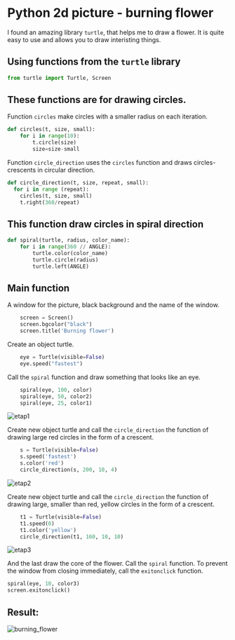 
# Python 2d picture - burning flower
I found an amazing library ```turtle```, that helps me to draw a flower.
It is quite easy to use and allows you to draw interisting things.

## Using functions from the ```turtle``` library 
```python
from turtle import Turtle, Screen
```
## These functions are for drawing circles. 
Function ``` circles ``` make circles with a smaller radius on each iteration.
```python
def circles(t, size, small):
    for i in range(10):
        t.circle(size)
        size=size-small
```
Function ``` circle_direction ``` uses the ``` circles ``` function and draws circles-crescents in circular direction.
```python
def circle_direction(t, size, repeat, small):
  for i in range (repeat):
    circles(t, size, small)
    t.right(360/repeat)

```
## This function draw circles in spiral direction
```python
def spiral(turtle, radius, color_name):
    for i in range(360 // ANGLE):
        turtle.color(color_name)
        turtle.circle(radius)
        turtle.left(ANGLE)
```
## Main function
A window for the picture, black background and the name of the window.
```python
    screen = Screen()
    screen.bgcolor("black")
    screen.title('Burning flower')
```
Create an object turtle.
```python
    eye = Turtle(visible=False)
    eye.speed("fastest")
```
Call the ```spiral``` function and draw something that looks like an eye.
```python
    spiral(eye, 100, color)
    spiral(eye, 50, color2)
    spiral(eye, 25, color1)
```
![etap1](https://user-images.githubusercontent.com/72127610/110216250-562b0000-7eae-11eb-88f1-e61142ed177e.jpg)

Create new object turtle and call the ```circle_direction``` the function of drawing large red circles in the form of a crescent.
```python
    s = Turtle(visible=False)
    s.speed('fastest')
    s.color('red')
    circle_direction(s, 200, 10, 4)
```
![etap2](https://user-images.githubusercontent.com/72127610/110216438-7c9d6b00-7eaf-11eb-9501-cc036567fb2b.jpg)

Create new object turtle and call the ```circle_direction``` the function of drawing large, smaller than red, yellow circles in the form of a crescent.
```python
    t1 = Turtle(visible=False)
    t1.speed(0)
    t1.color('yellow')
    circle_direction(t1, 160, 10, 10)
```
![etap3](https://user-images.githubusercontent.com/72127610/110216638-7491fb00-7eb0-11eb-9b67-c762ac47424e.jpg)

And the last draw the core of the flower. Call the ```spiral``` function.
To prevent the window from closing immediately, call the ```exitonclick``` function.
```python
spiral(eye, 10, color3)
screen.exitonclick()
```

## Result:
![burning_flower](https://user-images.githubusercontent.com/72127610/110212868-b82f3980-7e9d-11eb-8745-d4d379ff2bff.jpg)
